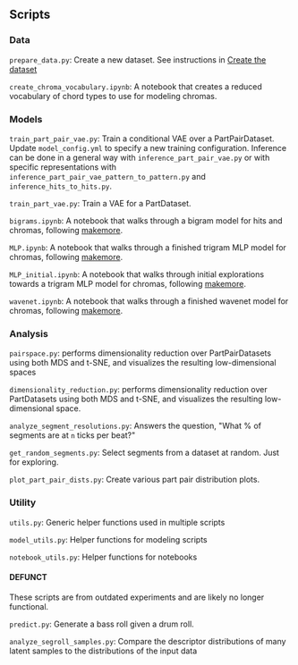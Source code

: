 ## Scripts

### Data

`prepare_data.py`: Create a new dataset. See instructions in [Create the dataset](../README.md#create-the-dataset)

`create_chroma_vocabulary.ipynb`: A notebook that creates a reduced vocabulary of chord types to use for modeling
chromas.

### Models

`train_part_pair_vae.py`: Train a conditional VAE over a PartPairDataset. Update `model_config.yml` to specify a new
training configuration. Inference can be done in a general way with `inference_part_pair_vae.py` or with specific
representations with `inference_part_pair_vae_pattern_to_pattern.py` and `inference_hits_to_hits.py`.

`train_part_vae.py`: Train a VAE for a PartDataset.

`bigrams.ipynb`: A notebook that walks through a bigram model for hits and chromas,
following [makemore](https://github.com/karpathy/makemore).

`MLP.ipynb`: A notebook that walks through a finished trigram MLP model for chromas,
following [makemore](https://github.com/karpathy/makemore).

`MLP_initial.ipynb`: A notebook that walks through initial explorations towards a trigram MLP model for chromas,
following [makemore](https://github.com/karpathy/makemore).

`wavenet.ipynb`: A notebook that walks through a finished wavenet model for chromas,
following [makemore](https://github.com/karpathy/makemore).

### Analysis

`pairspace.py`: performs dimensionality reduction over PartPairDatasets using both MDS and t-SNE, and
visualizes the resulting low-dimensional spaces

`dimensionality_reduction.py`: performs dimensionality reduction over PartDatasets using both MDS and t-SNE, and
visualizes the resulting low-dimensional space.

`analyze_segment_resolutions.py`: Answers the question, "What % of segments are at `n` ticks per beat?"

`get_random_segments.py`: Select segments from a dataset at random. Just for exploring.

`plot_part_pair_dists.py`: Create various part pair distribution plots.

### Utility

`utils.py`: Generic helper functions used in multiple scripts

`model_utils.py`: Helper functions for modeling scripts

`notebook_utils.py`: Helper functions for notebooks

#### DEFUNCT

These scripts are from outdated experiments and are likely no longer functional.

`predict.py`: Generate a bass roll given a drum roll.

`analyze_segroll_samples.py`: Compare the descriptor distributions of many latent samples to the distributions of the
input data
